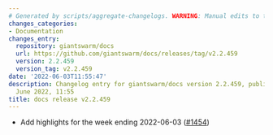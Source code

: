 ```yaml
---
# Generated by scripts/aggregate-changelogs. WARNING: Manual edits to this files will be overwritten.
changes_categories:
- Documentation
changes_entry:
  repository: giantswarm/docs
  url: https://github.com/giantswarm/docs/releases/tag/v2.2.459
  version: 2.2.459
  version_tag: v2.2.459
date: '2022-06-03T11:55:47'
description: Changelog entry for giantswarm/docs version 2.2.459, published on 03
  June 2022, 11:55
title: docs release v2.2.459
---
```


- Add highlights for the week ending 2022-06-03 ([#1454](https://github.com/giantswarm/docs/pull/1454))
